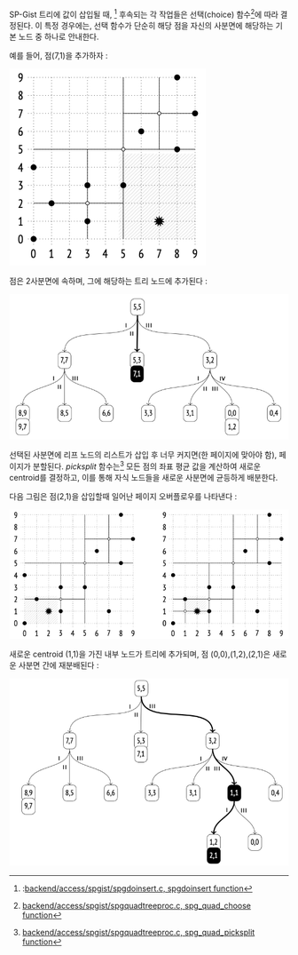 
SP-Gist 트리에 값이 삽입될 때, [^1] 후속되는 각 작업들은 선택(choice) 함수[^2]에 따라 결정된다.  이 특정 경우에는, 선택 함수가 단순히 해당 점을 자신의 사분면에 해당하는 기본 노드 중 하나로 안내한다.

예를 들어, 점(7,1)을 추가하자 :

![300](_static/CleanShot%20-000119.png)

점은 2사분면에 속하며, 그에 해당하는 트리 노드에 추가된다 : 


![](_static/CleanShot%20-000120.png)

선택된 사분면에 리프 노드의 리스트가 삽입 후 너무 커지면(한 페이지에 맞아야 함), 페이지가 분할된다. *picksplit* 함수는[^3] 모든 점의 좌표 평균 값을 계산하여 새로운 centroid를 결정하고, 이를 통해 자식 노드들을 새로운 사분면에 균등하게 배분한다.

다음 그림은 점(2,1)을 삽입할때 일어난 페이지 오버플로우를 나타낸다 :

![](_static/CleanShot%20-000121.png)

새로운 centroid (1,1)을 가진 내부 노드가 트리에 추가되며, 점 (0,0),(1,2),(2,1)은 새로운 사분면 간에 재분배된다 :

![](_static/CleanShot%20-000122.png)



[^1]::[backend/access/spgist/spgdoinsert.c, spgdoinsert function](https://git.postgresql.org/gitweb/?p=postgresql.git;a=blob;f=src/backend/access/spgist/spgdoinsert.c;hb=REL_14_STABLE)
[^2]:[backend/access/spgist/spgquadtreeproc.c, spg_quad_choose function](https://git.postgresql.org/gitweb/?p=postgresql.git;a=blob;f=src/backend/access/spgist/spgquadtreeproc.c;hb=REL_14_STABLE)
[^3]:[backend/access/spgist/spgquadtreeproc.c, spg_quad_picksplit function](https://git.postgresql.org/gitweb/?p=postgresql.git;a=blob;f=src/backend/access/spgist/spgquadtreeproc.c;hb=REL_14_STABLE)